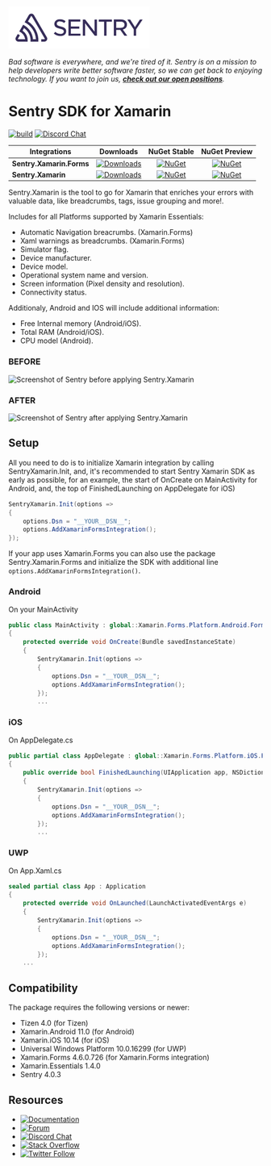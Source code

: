 [![Sentry](https://raw.githubusercontent.com/getsentry/sentry-xamarin/main/.assets/sentry-wordmark-dark-280x84.png)](https://sentry.io/?utm_source=github&utm_medium=logo)

_Bad software is everywhere, and we're tired of it. Sentry is on a mission to help developers write better software faster, so we can get back to enjoying technology. If you want to join us, [**check out our open positions**](https://sentry.io/careers/)._
 
Sentry SDK for Xamarin
===========

[![build](https://github.com/getsentry/sentry-dotnet-xamarin/workflows/build/badge.svg?branch=main)](https://github.com/getsentry/sentry-dotnet-xamarin/actions?query=branch%3Amain)
[![Discord Chat](https://img.shields.io/discord/621778831602221064?logo=discord&logoColor=ffffff&color=7389D8)](https://discord.gg/PXa5Apfe7K)  

|      Integrations             |    Downloads     |    NuGet Stable     |    NuGet Preview     |
| ----------------------------- | :-------------------: | :-------------------: | :-------------------: |
|  **Sentry.Xamarin.Forms**     | [![Downloads](https://img.shields.io/nuget/dt/Sentry.Xamarin.Forms.svg)](https://www.nuget.org/packages/Sentry.Xamarin.Forms) | [![NuGet](https://img.shields.io/nuget/v/Sentry.Xamarin.Forms.svg)](https://www.nuget.org/packages/Sentry.Xamarin.Forms)   |    [![NuGet](https://img.shields.io/nuget/vpre/Sentry.Xamarin.Forms.svg)](https://www.nuget.org/packages/Sentry.Xamarin.Forms)   |
|  **Sentry.Xamarin**     | [![Downloads](https://img.shields.io/nuget/dt/Sentry.Xamarin.svg)](https://www.nuget.org/packages/Sentry.Xamarin) | [![NuGet](https://img.shields.io/nuget/v/Sentry.Xamarin.svg)](https://www.nuget.org/packages/Sentry.Xamarin)   |    [![NuGet](https://img.shields.io/nuget/vpre/Sentry.Xamarin.svg)](https://www.nuget.org/packages/Sentry.Xamarin)   |

Sentry.Xamarin is the tool to go for Xamarin that enriches your errors with valuable data, like breadcrumbs, tags, issue grouping and more!.

Includes for all Platforms supported by Xamarin Essentials:
* Automatic Navigation breacrumbs. (Xamarin.Forms)
* Xaml warnings as breadcrumbs. (Xamarin.Forms)
* Simulator flag.
* Device manufacturer.
* Device model.
* Operational system name and version.
* Screen information (Pixel density and resolution).
* Connectivity status.

Additionaly, Android and IOS will include additional information:
* Free Internal memory (Android/iOS).
* Total RAM (Android/iOS).
* CPU model (Android).

### BEFORE
![Screenshot of Sentry before applying Sentry.Xamarin](https://github.com/getsentry/sentry-xamarin/raw/main/.github/before_01.png)

### AFTER
![Screenshot of Sentry after applying Sentry.Xamarin](https://github.com/getsentry/sentry-xamarin/raw/main/.github/after_01.png)

## Setup
All you need to do is to initialize Xamarin integration by calling SentryXamarin.Init, and, it's recommended to start Sentry Xamarin SDK as early as possible, for an example, the start of OnCreate on MainActivity for Android, and, the top of FinishedLaunching on AppDelegate for iOS)

```C#
SentryXamarin.Init(options =>
{
    options.Dsn = "__YOUR__DSN__";
    options.AddXamarinFormsIntegration();
});

```

If your app uses Xamarin.Forms you can also use the package Sentry.Xamarin.Forms and initialize the SDK with additional line `options.AddXamarinFormsIntegration()`.

### Android
On your MainActivity
```C#
public class MainActivity : global::Xamarin.Forms.Platform.Android.FormsAppCompatActivity
{
    protected override void OnCreate(Bundle savedInstanceState)
    {
        SentryXamarin.Init(options =>
        {
            options.Dsn = "__YOUR__DSN__";
            options.AddXamarinFormsIntegration();
        });
        ...
```

### iOS
On AppDelegate.cs
```C#
public partial class AppDelegate : global::Xamarin.Forms.Platform.iOS.FormsApplicationDelegate
{
    public override bool FinishedLaunching(UIApplication app, NSDictionary options)
    {
        SentryXamarin.Init(options =>
        {
            options.Dsn = "__YOUR__DSN__";
            options.AddXamarinFormsIntegration();
        });
        ...
```

### UWP
On App.Xaml.cs
```C#
sealed partial class App : Application
{
    protected override void OnLaunched(LaunchActivatedEventArgs e)
    {
        SentryXamarin.Init(options =>
        {
            options.Dsn = "__YOUR__DSN__";
            options.AddXamarinFormsIntegration();
        });
    ...        
```

## Compatibility

The package requires the following versions or newer:

* Tizen 4.0 (for Tizen)
* Xamarin.Android 11.0 (for Android)
* Xamarin.iOS 10.14 (for iOS)
* Universal Windows Platform 10.0.16299 (for UWP)
* Xamarin.Forms 4.6.0.726 (for Xamarin.Forms integration)
* Xamarin.Essentials 1.4.0
* Sentry 4.0.3

## Resources

* [![Documentation](https://img.shields.io/badge/documentation-sentry.io-green.svg)](https://docs.sentry.io/platforms/dotnet/)
* [![Forum](https://img.shields.io/badge/forum-sentry-green.svg)](https://forum.sentry.io/c/sdks)
* [![Discord Chat](https://img.shields.io/discord/621778831602221064?logo=discord&logoColor=ffffff&color=7389D8)](https://discord.gg/PXa5Apfe7K)  
* [![Stack Overflow](https://img.shields.io/badge/stack%20overflow-sentry-green.svg)](http://stackoverflow.com/questions/tagged/sentry)
* [![Twitter Follow](https://img.shields.io/twitter/follow/getsentry?label=getsentry&style=social)](https://twitter.com/intent/follow?screen_name=getsentry)
